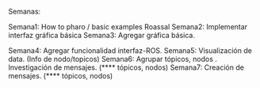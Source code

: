 Semanas:

Semana1: How to pharo / basic examples Roassal
Semana2: Implementar interfaz gráfica básica
Semana3: Agregar gráfica básica.

Semana4: Agregar funcionalidad interfaz-ROS.
Semana5: Visualización de data. (Info de nodo/topicos)
Semana6: Agrupar tópicos, nodos .  Investigación de mensajes. (**** tópicos, nodos)
Semana7: Creación de mensajes. (**** tópicos, nodos)

